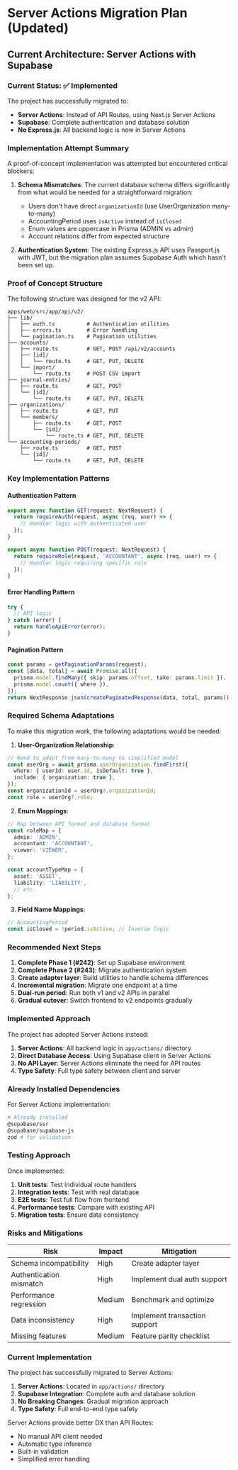 # Server Actions Migration Plan (Updated)

## Current Architecture: Server Actions with Supabase

### Current Status: ✅ Implemented

The project has successfully migrated to:

- **Server Actions**: Instead of API Routes, using Next.js Server Actions
- **Supabase**: Complete authentication and database solution
- **No Express.js**: All backend logic is now in Server Actions

### Implementation Attempt Summary

A proof-of-concept implementation was attempted but encountered critical blockers:

1. **Schema Mismatches**: The current database schema differs significantly from what would be needed for a straightforward migration:
   - Users don't have direct `organizationId` (use UserOrganization many-to-many)
   - AccountingPeriod uses `isActive` instead of `isClosed`
   - Enum values are uppercase in Prisma (ADMIN vs admin)
   - Account relations differ from expected structure

2. **Authentication System**: The existing Express.js API uses Passport.js with JWT, but the migration plan assumes Supabase Auth which hasn't been set up.

### Proof of Concept Structure

The following structure was designed for the v2 API:

```
apps/web/src/app/api/v2/
├── lib/
│   ├── auth.ts          # Authentication utilities
│   ├── errors.ts        # Error handling
│   └── pagination.ts    # Pagination utilities
├── accounts/
│   ├── route.ts         # GET, POST /api/v2/accounts
│   ├── [id]/
│   │   └── route.ts     # GET, PUT, DELETE
│   └── import/
│       └── route.ts     # POST CSV import
├── journal-entries/
│   ├── route.ts         # GET, POST
│   └── [id]/
│       └── route.ts     # GET, PUT, DELETE
├── organizations/
│   ├── route.ts         # GET, PUT
│   └── members/
│       ├── route.ts     # GET, POST
│       └── [id]/
│           └── route.ts # GET, PUT, DELETE
└── accounting-periods/
    ├── route.ts         # GET, POST
    └── [id]/
        └── route.ts     # GET, PUT, DELETE
```

### Key Implementation Patterns

#### Authentication Pattern

```typescript
export async function GET(request: NextRequest) {
  return requireAuth(request, async (req, user) => {
    // Handler logic with authenticated user
  });
}

export async function POST(request: NextRequest) {
  return requireRole(request, 'ACCOUNTANT', async (req, user) => {
    // Handler logic requiring specific role
  });
}
```

#### Error Handling Pattern

```typescript
try {
  // API logic
} catch (error) {
  return handleApiError(error);
}
```

#### Pagination Pattern

```typescript
const params = getPaginationParams(request);
const [data, total] = await Promise.all([
  prisma.model.findMany({ skip: params.offset, take: params.limit }),
  prisma.model.count({ where }),
]);
return NextResponse.json(createPaginatedResponse(data, total, params));
```

### Required Schema Adaptations

To make this migration work, the following adaptations would be needed:

1. **User-Organization Relationship**:

```typescript
// Need to adapt from many-to-many to simplified model
const userOrg = await prisma.userOrganization.findFirst({
  where: { userId: user.id, isDefault: true },
  include: { organization: true },
});
const organizationId = userOrg?.organizationId;
const role = userOrg?.role;
```

2. **Enum Mappings**:

```typescript
// Map between API format and database format
const roleMap = {
  admin: 'ADMIN',
  accountant: 'ACCOUNTANT',
  viewer: 'VIEWER',
};

const accountTypeMap = {
  asset: 'ASSET',
  liability: 'LIABILITY',
  // etc.
};
```

3. **Field Name Mappings**:

```typescript
// AccountingPeriod
const isClosed = !period.isActive; // Inverse logic
```

### Recommended Next Steps

1. **Complete Phase 1 (#242)**: Set up Supabase environment
2. **Complete Phase 2 (#243)**: Migrate authentication system
3. **Create adapter layer**: Build utilities to handle schema differences
4. **Incremental migration**: Migrate one endpoint at a time
5. **Dual-run period**: Run both v1 and v2 APIs in parallel
6. **Gradual cutover**: Switch frontend to v2 endpoints gradually

### Implemented Approach

The project has adopted Server Actions instead:

1. **Server Actions**: All backend logic in `app/actions/` directory
2. **Direct Database Access**: Using Supabase client in Server Actions
3. **No API Layer**: Server Actions eliminate the need for API routes
4. **Type Safety**: Full type safety between client and server

### Already Installed Dependencies

For Server Actions implementation:

```bash
# Already installed
@supabase/ssr
@supabase/supabase-js
zod # for validation
```

### Testing Approach

Once implemented:

1. **Unit tests**: Test individual route handlers
2. **Integration tests**: Test with real database
3. **E2E tests**: Test full flow from frontend
4. **Performance tests**: Compare with existing API
5. **Migration tests**: Ensure data consistency

### Risks and Mitigations

| Risk                    | Impact | Mitigation                    |
| ----------------------- | ------ | ----------------------------- |
| Schema incompatibility  | High   | Create adapter layer          |
| Authentication mismatch | High   | Implement dual auth support   |
| Performance regression  | Medium | Benchmark and optimize        |
| Data inconsistency      | High   | Implement transaction support |
| Missing features        | Medium | Feature parity checklist      |

### Current Implementation

The project has successfully migrated to Server Actions:

1. **Server Actions**: Located in `app/actions/` directory
2. **Supabase Integration**: Complete auth and database solution
3. **No Breaking Changes**: Gradual migration approach
4. **Type Safety**: Full end-to-end type safety

Server Actions provide better DX than API Routes:

- No manual API client needed
- Automatic type inference
- Built-in validation
- Simplified error handling
